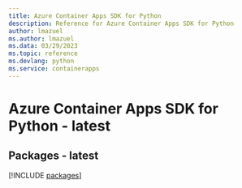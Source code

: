 ```yaml
---
title: Azure Container Apps SDK for Python
description: Reference for Azure Container Apps SDK for Python
author: lmazuel
ms.author: lmazuel
ms.data: 03/29/2023
ms.topic: reference
ms.devlang: python
ms.service: containerapps
---
```

# Azure Container Apps SDK for Python - latest
## Packages - latest
[!INCLUDE [packages](container-apps-index.md)]